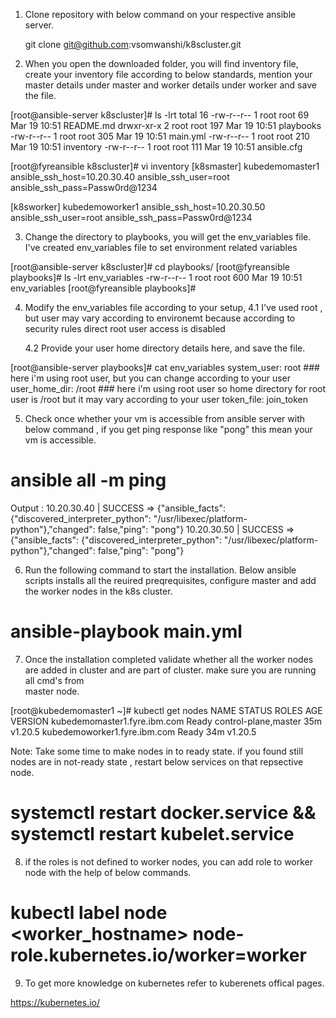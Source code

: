 1. Clone repository with below command on your respective ansible server.

   git clone git@github.com:vsomwanshi/k8scluster.git

2.  When you open the downloaded folder, you will find inventory file, 
    create your inventory file according to below standards, mention your master 
    details under master and worker details under worker and save the file.

[root@ansible-server k8scluster]# ls -lrt
total 16
-rw-r--r-- 1 root root  69 Mar 19 10:51 README.md
drwxr-xr-x 2 root root 197 Mar 19 10:51 playbooks
-rw-r--r-- 1 root root 305 Mar 19 10:51 main.yml
-rw-r--r-- 1 root root 210 Mar 19 10:51 inventory
-rw-r--r-- 1 root root 111 Mar 19 10:51 ansible.cfg

[root@fyreansible k8scluster]# vi inventory 
[k8smaster]
kubedemomaster1 ansible_ssh_host=10.20.30.40 ansible_ssh_user=root ansible_ssh_pass=Passw0rd@1234

[k8sworker]
kubedemoworker1 ansible_ssh_host=10.20.30.50 ansible_ssh_user=root ansible_ssh_pass=Passw0rd@1234
      
3. Change the directory to playbooks, you will get the env_variables file.
   I've created env_variables file to set environment related variables

[root@ansible-server k8scluster]# cd playbooks/
[root@fyreansible playbooks]# ls -lrt env_variables 
-rw-r--r-- 1 root root 600 Mar 19 10:51 env_variables
[root@fyreansible playbooks]# 

4. Modify the env_variables file according to your setup, 
    4.1 I've used root , but user may vary according to environemt because according to 
          security rules direct root user access is disabled

    4.2 Provide your user home directory details here, and save the file.

[root@ansible-server playbooks]# cat env_variables 
system_user: root               ### here i'm using root user, but you can change according to your user
user_home_dir: /root            ### here i'm using root user so home directory for root user is /root but it may vary according to your user
token_file: join_token

5. Check once whether your vm is accessible from ansible server with below command , if you get ping response like "pong" this mean your vm is accessible.

# ansible all -m ping

Output :
10.20.30.40 | SUCCESS => {"ansible_facts": {"discovered_interpreter_python": "/usr/libexec/platform-python"},"changed": false,"ping": "pong"}
10.20.30.50 | SUCCESS => {"ansible_facts": {"discovered_interpreter_python": "/usr/libexec/platform-python"},"changed": false,"ping": "pong"}

6. Run the following command to start the installation. Below ansible scripts installs all the reuired preqrequisites, configure master and 
   add the worker nodes in the k8s cluster.

# ansible-playbook main.yml

7. Once the installation completed validate whether all the worker nodes are added in cluster and are part of cluster. make sure you are running all cmd's from   
   master node.

[root@kubedemomaster1 ~]# kubectl get nodes
NAME                           STATUS   ROLES                  AGE   VERSION
kubedemomaster1.fyre.ibm.com   Ready    control-plane,master   35m   v1.20.5
kubedemoworker1.fyre.ibm.com   Ready    <none>                 34m   v1.20.5
  
Note: Take some time to make nodes in to ready state. if you found still nodes are in not-ready state , restart below services on that repsective node.

# systemctl restart docker.service && systemctl restart kubelet.service

8. if the roles is not defined to worker nodes, you can add role to worker node with the help of below commands.

# kubectl label node <worker_hostname> node-role.kubernetes.io/worker=worker

9. To get more knowledge on kubernetes refer to kuberenets offical pages.

 https://kubernetes.io/
